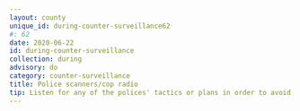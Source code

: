 ```yaml
---
layout: county 
unique_id: during-counter-surveillance62
#: 62
date: 2020-06-22
id: during-counter-surveillance
collection: during
advisory: do
category: counter-surveillance
title: Police scanners/cop radio
tip: Listen for any of the polices' tactics or plans in order to avoid them before they happen. Follow @NYPDPoliceRadio on Twitter.
---
```

